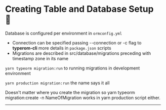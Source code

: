 # Creating Table and Database Setup :book:

Database is configured per environment in `ormconfig.yml`
- Connection can be specified passing --connection or -c flag to **typerom-cli** more details in `package.json` scripts
- Migrations are described in src/database/migrations preceding with timestamp zone in its name

`yarn typeorm migration:run` to running migrations in development environment

`yarn production migration:run` the name says it all

Doesn't matter where you create the migration so yarn typeorm migration:create -n NameOfMigration works in yarn production script either.

---

